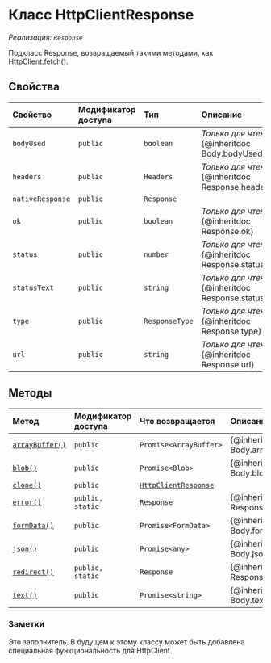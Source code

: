 # <a name="httpclientresponse-class"></a>Класс HttpClientResponse

_Реализация: `Response`_





Подкласс Response, возвращаемый такими методами, как HttpClient.fetch().



## <a name="properties"></a>Свойства

| Свойство     | Модификатор доступа | Тип | Описание|
|:-------------|:----|:-------|:-----------|
|`bodyUsed`     | `public` | `boolean` | _Только для чтения._ {@inheritdoc Body.bodyUsed} |
|`headers`     | `public` | `Headers` | _Только для чтения._ {@inheritdoc Response.headers} |
|`nativeResponse`     | `public` | `Response` |  |
|`ok`     | `public` | `boolean` | _Только для чтения._ {@inheritdoc Response.ok} |
|`status`     | `public` | `number` | _Только для чтения._ {@inheritdoc Response.status} |
|`statusText`     | `public` | `string` | _Только для чтения._ {@inheritdoc Response.statusText} |
|`type`     | `public` | `ResponseType` | _Только для чтения._ {@inheritdoc Response.type} |
|`url`     | `public` | `string` | _Только для чтения._ {@inheritdoc Response.url} |




## <a name="methods"></a>Методы

| Метод       | Модификатор доступа | Что возвращается  | Описание|
|:-------------|:----|:-------|:-----------|
|[`arrayBuffer()`](arraybuffer-httpclientresponse.md)     | `public` | `Promise<ArrayBuffer>` | {@inheritdoc Body.arrayBuffer} |
|[`blob()`](blob-httpclientresponse.md)     | `public` | `Promise<Blob>` | {@inheritdoc Body.blob} |
|[`clone()`](clone-httpclientresponse.md)     | `public` | [`HttpClientResponse`](../sp-http/httpclientresponse.md) |  |
|[`error()`](error-httpclientresponse.md)     | `public, static` | `Response` | {@inheritdoc Response.error} |
|[`formData()`](formdata-httpclientresponse.md)     | `public` | `Promise<FormData>` | {@inheritdoc Body.formData} |
|[`json()`](json-httpclientresponse.md)     | `public` | `Promise<any>` | {@inheritdoc Body.json} |
|[`redirect()`](redirect-httpclientresponse.md)     | `public, static` | `Response` | {@inheritdoc Response.redirect} |
|[`text()`](text-httpclientresponse.md)     | `public` | `Promise<string>` | {@inheritdoc Body.text} |





### <a name="remarks"></a>Заметки

Это заполнитель. В будущем к этому классу может быть добавлена специальная функциональность для HttpClient.

